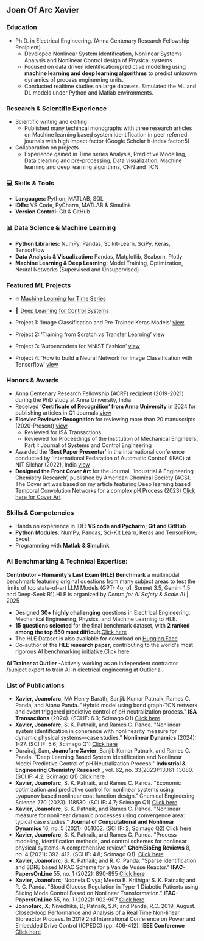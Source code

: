 ## Joan Of Arc Xavier

### Education
- Ph.D. in Electrical Engineering. (Anna Centenary Research Fellowship Recipient)
  - Developed Nonlinear System Identification, Nonlinear Systems Analysis and Nonlinear Control design of Physical systems 
  - Focused on data driven identification/predictive modelling using **machine learning and deep learning algorithms** to predict unknown dynamics of process 
    engineering units.
  - Conducted realtime studies on large datasets. Simulated the ML and DL models under Python and Matlab environments.

### Research & Scientific Experience
- Scientific writing and editing
   - Published many techincal monographs with three research articles on Machine learning based system identification in peer referred journals with high impact factor (Google Scholar h-index factor:5)
- Collaboration on projects
  -  Experience gained in Time series Analysis, Predictive Modelling, Data cleaning and pre-processing, Data visualization, Machine learning and deep learning algorithms, CNN and TCN

### 💻 Skills & Tools
- **Languages:** Python, MATLAB, SQL
- **IDEs:** VS Code, PyCharm, MATLAB & Simulink
- **Version Control:** Git & GitHub

### 📊 Data Science & Machine Learning
- **Python Libraries:** NumPy, Pandas, Scikit-Learn, SciPy, Keras, TensorFlow
- **Data Analysis & Visualization:** Pandas, Matplotlib, Seaborn, Plotly
- **Machine Learning & Deep Learning:** Model Training, Optimization, Neural Networks (Supervised and Unsupervised)

### Featured ML Projects
- 🔥 [Machine Learning for Time Series](https://github.com/your-repo/ml-time-series)
- 🎯 [Deep Learning for Control Systems](https://github.com/your-repo/dl-control)

- Project 1: ‘Image Classification and Pre-Trained Keras Models’ [view](https://cloudxlab.com/certificate/G5N7AD/)
- Project 2: ‘Training from Scratch vs Transfer Learning’ [view](https://cloudxlab.com/certificate/TRS319/)
- Project 3: ‘Autoencoders for MNIST Fashion’ [view](https://cloudxlab.com/certificate/JNJ7SA/)
- Project 4: ‘How to build a Neural Network for Image Classification with Tensorflow’ [view](https://cloudxlab.com/certificate/G5N7AD/)

    
### Honors & Awards
- Anna Centenary Research Fellowship (ACRF) recipient (2019-2021) during the PhD study at Anna University, India
- Received **‘Certificate of Recognition’ from Anna University** in 2024 for publishing articles in Q1 Journals [view](https://drive.google.com/drive/folders/0Bw7TrMeBmo3Va0JKb3ByV194SE0?dmr=1&ec=wgc-drive-hero-goto&resourcekey=0-2vWBq8QayINXQAv5Crg-aQ)
- **Elsevier Reviewer Recognition** for reviewing more than 20 manuscripts (2020-Present) [view](https://elsevier-reviewer-recognition-joan.tiiny.site)
  - Reviewed for ISA Transactions
  - Reviewed for Proceedings of the Institution of Mechanical Engineers, Part I: Journal of Systems and Control Engineering
- Awarded the ‘**Best Paper Presenter**’ in the international conference conducted by 'International Fedaration of Automatic Control' (IFAC) at NIT Silchar (2022), India [view](https://publuu.com/flip-book/796176/1758624)
- **Designed the Front Cover Art** for the Journal, ‘Industrial & Engineering Chemistry Research’, published by American Chemical Society (ACS). The Cover art was based on my  article featuring Deep learning based Temporal Convolution Networks for a complex pH Process (2023) [Click here for Cover Art](https://pubs.acs.org/toc/iecred/62/33)
  
### Skills & Competencies
- Hands on experience in IDE: **VS code and Pycharm; Git and GitHub**
- **Python Modules**: NumPy, Pandas, Sci-Kit Learn, Keras and TensorFlow; Excel
- Programming with **Matlab & Simulink**
  
###  AI Benchmarking & Technical Expertise:

**Contributor – Humanity’s Last Exam (HLE) Benchmark**  a multimodal benchmark featuring original questions from many subject areas to test the limits of top state-of-art LLM Models (GPT- 4o, o1, Sonnet 3.5, Gemini 1.5 and Deep-Seek R1).HLE is organized by *Centre for AI Safety & Scale AI* | 2025  
- Designed **30+ highly challenging** questions in Electrical Engineering, Mechanical Engineering, Physics, and Machine Learning to HLE.  
- **15 questions selected** for the final benchmark dataset, with **2 ranked among the top 550 most difficult**.[Click here](https://agi.safe.ai/contributors)
- The HLE Dataset is also available for download on [Hugging Face](https://huggingface.co/datasets/cais/hle)
- Co-author of the **HLE research paper**, contributing to the world's most rigorous AI benchmarking initiative.[Click here](https://arxiv.org/abs/2501.14249)
  
**AI Trainer at Outlier**
  -Actively working as an independent contractor /subject expert to train AI in electrical engineering at Outlier.ai.

### List of Publications
-	**Xavier, Joanofarc**, MA Henry Barath, Sanjib Kumar Patnaik, Rames C. Panda, and Atanu Panda. "Hybrid model using bond graph-TCN network and event triggered predictive 
  control of pH neutralization process." **ISA Transactions** (2024). (SCI IF: 6.3; Scimago Q1) [Click here](https://www.sciencedirect.com/science/article/pii/S0019057824005366?via%3Dihub)
-	**Xavier, Joanofarc**, S. K. Patnaik, and Rames C. Panda. "Nonlinear system identification in coherence with nonlinearity measure for dynamic physical systems—case studies." **Nonlinear Dynamics** (2024): 1-27. (SCI IF: 5.6; Scimago Q1) [Click here](https://link.springer.com/article/10.1007/s11071-023-09258-0)
-	Durairaj, Sam, **Joanofarc Xavier**, Sanjib Kumar Patnaik, and Rames C. Panda. "Deep Learning Based System Identification and Nonlinear Model Predictive Control of pH 
  Neutralization Process." **Industrial & Engineering Chemistry Researc**h , vol. 62, no. 33(2023):13061-13080. (SCI IF: 4.2; Scimago Q1) [Click here](https://pubs.acs.org/doi/10.1021/acs.iecr.3c01212)       
-  **Xavier, Joanofarc**, S. K. Patnaik, and Rames C. Panda. "Economic optimization and predictive control for nonlinear systems using Lyapunov based nonlinear cost function 
   design." Chemical Engineering Science 270 (2023): 118530. (SCI IF: 4.7; Scimago Q1) [Click here](https://www.sciencedirect.com/science/article/abs/pii/S0009250923000866?via%3Dihub)
-  **Xavier, Joanofarc**, S. K. Patnaik, and Rames C. Panda. "Nonlinear measure for nonlinear dynamic processes using convergence area: typical case studies." **Journal of 
   Computational and Nonlinear Dynamics** 16, no. 5 (2021): 051002. (SCI IF: 2; Scimago Q2) [Click here](https://asmedigitalcollection.asme.org/computationalnonlinear/article-abstract/16/5/051002/1104435/Nonlinear-Measure-for-Nonlinear-Dynamic-Processes?redirectedFrom=fulltext)
-  **Xavier, Joanofarc**, S. K. Patnaik, and Rames C. Panda. "Process modeling, identification methods, and control schemes for nonlinear physical systems–A comprehensive 
   review." **ChemBioEng Reviews** 8, no. 4 (2021): 392-412. (SCI IF: 4.8; Scimago Q1). [Click here](https://onlinelibrary.wiley.com/doi/10.1002/cben.202000017)
-  **Xavier, Joanofarc**; S. K. Patnaik; and R. C. Panda. "Sparse Identification and SDRE based MRAC Scheme for a Van de Vusse Reactor." **IFAC-PapersOnLine** 55, no. 1 (2022): 
   890-895 [Click here](https://www.sciencedirect.com/science/article/pii/S240589632200146X?via%3Dihub)
-  **Xavier, Joanofarc**; Noonela Divya; Meena B. Krithiga; S. K. Patnaik; and R. C. Panda. "Blood Glucose Regulation in Type-1 Diabetic Patients using Sliding Mode Control 
   Based on Nonlinear Transformation." **IFAC-PapersOnLine** 55, no. 1 (2022): 902-907 [Click here](https://www.sciencedirect.com/science/article/pii/S2405896322001483?via%3Dihub)
-  **Joanofarc, X**; Nivedhika, D; Patnaik, S.K; and Panda, R.C. 2019, August. Closed-loop Performance and Analysis of a Real Time Non-linear Bioreactor Process. In 2019 2nd 
   International Conference on Power and Embedded Drive Control (ICPEDC) (pp. 406-412). **IEEE Conference** [Click here](https://ieeexplore.ieee.org/abstract/document/9036666)


